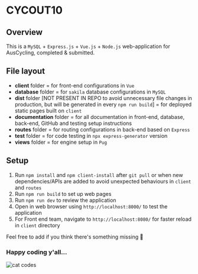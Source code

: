 # CYCOUT10

## Overview
This is a `MySQL` + `Express.js` + `Vue.js` + `Node.js` web-application for AusCycling, completed & submitted.

## File layout
- **client** folder = for front-end configurations in `Vue`
- **database** folder = for `sakila` database configurations in `MySQL`
- **dist** folder [NOT PRESENT IN REPO to avoid unnecessary file changes in production, but will be generated in every `npm run build`] = for deployed static pages built on `client`
- **documentation** folder = for all documentation in front-end, database, back-end, GitHub and testing setup instructions
- **routes** folder = for routing configurations in back-end based on `Express`
- **test** folder = for code testing in `npx express-generator` version 
- **views** folder = for engine setup in `Pug`

## Setup
1. Run `npm install` and `npm client-install` after `git pull` or when new dependencies/APIs are added to avoid unexpected behaviours in `client` and `routes`
2. Run `npm run build` to set up web pages 
3. Run `npm run dev` to review the application
4. Open in web browser using `http://localhost:8000/` to test the application
5. For Front end team, navigate to `http://localhost:8080/` for faster reload in `client` directory

Feel free to add if you think there's something missing 🙂

### Happy coding y'all…

![cat codes](https://c.tenor.com/y2JXkY1pXkwAAAAM/cat-computer.gif)
